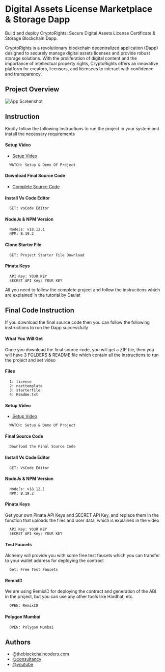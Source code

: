 # Digital Assets License Marketplace & Storage Dapp

Build and deploy CryptoRights: Secure Digital Assets License Certificate & Storage Blockchain Dapp.

CryptoRights is a revolutionary blockchain decentralized application (Dapp) designed to securely manage digital assets licenses and provide robust storage solutions. With the proliferation of digital content and the importance of intellectual property rights, CryptoRights offers an innovative platform for creators, licensors, and licensees to interact with confidence and transparency.

## Project Overview

![App Screenshot](https://www.daulathussain.com/wp-content/uploads/2024/02/blockchain-storage-dapp.png)

## Instruction

Kindly follow the following Instructions to run the project in your system and install the necessary requirements

#### Setup Video

- [Setup Video](https://youtu.be/a8gsJyHyIuU?si=eSH8k0hDsprbvmXJ)

```https://code.visualstudio.com/download
  WATCH: Setup & Demo Of Project
```

#### Download Final Source Code

- [Complete Source Code](https://bit.ly/Assets-License-Marketplace)



#### Install Vs Code Editor

```https://code.visualstudio.com/download
  GET: VsCode Editor
```

#### NodeJs & NPM Version

```https://nodejs.org/en/download
  NodeJs: v18.12.1
  NPM: 8.19.2
```

#### Clone Starter File

```https://www.theblockchaincoders.com/solidity-interview-question
  GET: Project Starter File Download
```

#### Pinata Keys

```https://www.pinata.cloud/
  API Key: YOUR KEY
  SECRET API Key: YOUR KEY
```

All you need to follow the complete project and follow the instructions which are explained in the tutorial by Daulat

## Final Code Instruction

If you download the final source code then you can follow the following instructions to run the Dapp successfully

#### What You Will Get

Once you download the final source code, you will get a ZIP file, then you will have 3 FOLDERS & README file which contain all the instructions to run the project and set video

#### Files

```#
  1: license
  2: nexttemplate
  3: starterfile
  4: Readme.txt
```

#### Setup Video
- [Setup Video](https://youtu.be/a8gsJyHyIuU?si=eSH8k0hDsprbvmXJ)

```https://code.visualstudio.com/download
  WATCH: Setup & Demo Of Project
```

#### Final Source Code

```https://www.theblockchaincoders.com/SourceCode
  Download the Final Source Code
```

#### Install Vs Code Editor

```https://code.visualstudio.com/download
  GET: VsCode Editor
```

#### NodeJs & NPM Version

```https://nodejs.org/en/download
  NodeJs: v18.12.1
  NPM: 8.19.2
```

#### Pinata Keys

Get your own Pinata API Keys and SECRET API Key, and replace them in the function that uploads the files and user data, which is explained in the video

```https://www.pinata.cloud/
  API Key: YOUR KEY
  SECRET API Key: YOUR KEY
```

#### Test Faucets

Alchemy will provide you with some free test faucets which you can transfer to your wallet address for deploying the contract

```https://www.alchemy.com/faucets
  Get: Free Test Faucets
```

#### RemixID

We are using RemixID for deploying the contract and generation of the ABI in the project, but you can use any other tools like Hardhat, etc.

```https://remix-project.org
  OPEN: RemixID
```

#### Polygon Mumbai

```https://mumbai.polygonscan.com/
  OPEN: Polygon Mumbai
```

## Authors

- [@theblockchaincoders.com](https://www.theblockchaincoders.com/)
- [@consultancy](https://www.theblockchaincoders.com/consultancy)
- [@youtube](https://www.youtube.com/@daulathussain)
